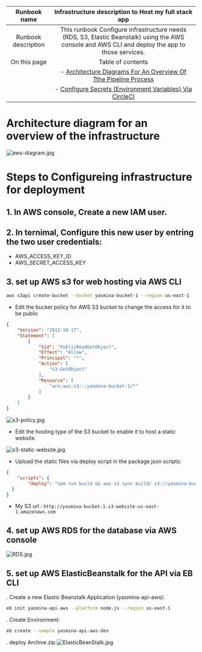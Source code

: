 | Runbook name       | Infrastructure description to Host my full stack app  |
| :---------: | :-------------------------------: |
| Runbook description|   This runbook Configure infrastructure needs (RDS, S3, Elastic Beanstalk) using the AWS console and AWS CLI and deploy the app to those services.   |
| On this page       |                 Table of contents                  |
|                       |- [Architecture Diagrams For An Overview Of Tthe Pipeline Process](#architecture-diagram-for-an-overview-of-the-pipeline-process)                                                       |
|                       |- [Configure Secrets (Environment Variables) Via CircleCI](#configure-secrets-environment-variables-via-circleci)


# Architecture diagram for an overview of the infrastructure
![aws-diagram.jpg](../screenshots/FronendS3/AWS-diagram.jpg)
# Steps to Configureing infrastructure for deployment
## 1. In AWS console, Create a new IAM user. 
## 2. In ternimal, Configure this new user by entring the two user credentials:
- AWS_ACCESS_KEY_ID
- AWS_SECRET_ACCESS_KEY
## 3. set up AWS s3 for web hosting via AWS CLI
```bash
aws s3api create-bucket --bucket yasmina-bucket-1 --region us-east-1
```
- Edit the bucket policy for AWS S3 bucket to change the access for it to be public
```json
{
    "Version": "2012-10-17",
    "Statement": [
        {
            "Sid": "PublicReadGetObject",
            "Effect": "Allow",
            "Principal": "*",
            "Action": [
                "s3:GetObject"
            ],
            "Resource": [
                "arn:aws:s3:::yasmina-bucket-1/*"
            ]
        }
    ]
}
```
![s3-policy.jpg](../screenshots/FronendS3/screencapture-aws-amazon-s3-buckets-yasmina-bucket-1.png)

- Edit the hosting type of the S3 bucket to enable it to host a static website.

![s3-static-website.jpg](../screenshots/FronendS3/screencapture-s3-console--yasmina-bucket-1-property-website-edit.png)

- Upload the static files via deploy script in the package.json scripts:
```json
{
    "scripts": {
        "deploy": "npm run build && aws s3 sync build/ s3://yasmina-bucket-1"
  }
}
```

- My S3 url : `http://yasmina-bucket-1.s3-website-us-east-1.amazonaws.com`


## 4. set up AWS RDS for the database via AWS console

![RDS.jpg](../screenshots/DB-RDS/screencapture-console-aws-amazon-rds.png)

## 5. set up AWS ElasticBeanstalk for the API via EB CLI
. Create a new Elastic Beanstalk Application (yasmina-api-aws):
```bash
eb init yasmina-api-aws --platform node.js --region us-east-1
```
. Create Environment:
```bash
eb create --sample yasmina-api-aws-dev
```
. deploy Archive.zip
![ElasticBeanStalk.jpg](../screenshots/API-Elastic-Beanstalk/screencapture-console-aws-amazon-elasticbeanstalk.png)





